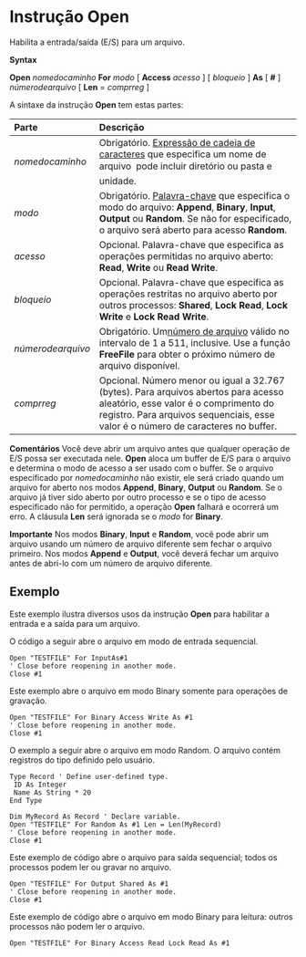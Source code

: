 
# Instrução Open

Habilita a entrada/saída (E/S) para um arquivo.

 **Syntax**

 **Open** _nomedocaminho_ **For** _modo_ [ **Access** _acesso_ ] [ _bloqueio_ ] **As** [ **#** ] _númerodearquivo_ [ **Len** = _comprreg_ ]

A sintaxe da instrução  **Open** tem estas partes:


|**Parte**|**Descrição**|
|:-----|:-----|
| _nomedocaminho_|Obrigatório. [Expressão de cadeia de caracteres](b8bdf64f-5920-1ae9-16d0-b26d09524a30.md) que especifica um nome de arquivo  pode incluir diretório ou pasta e unidade.|
| _modo_|Obrigatório. [Palavra-chave](b8bdf64f-5920-1ae9-16d0-b26d09524a30.md) que especifica o modo do arquivo: **Append**, **Binary**, **Input**, **Output** ou **Random**. Se não for especificado, o arquivo será aberto para acesso **Random**.|
| _acesso_|Opcional. Palavra-chave que especifica as operações permitidas no arquivo aberto:  **Read**, **Write** ou **Read Write**.|
| _bloqueio_|Opcional. Palavra-chave que especifica as operações restritas no arquivo aberto por outros processos:  **Shared**, **Lock Read**, **Lock Write** e **Lock Read Write**.|
| _númerodearquivo_|Obrigatório. Um[número de arquivo](b8bdf64f-5920-1ae9-16d0-b26d09524a30.md) válido no intervalo de 1 a 511, inclusive. Use a função **FreeFile** para obter o próximo número de arquivo disponível.|
| _comprreg_|Opcional. Número menor ou igual a 32.767 (bytes). Para arquivos abertos para acesso aleatório, esse valor é o comprimento do registro. Para arquivos sequenciais, esse valor é o número de caracteres no buffer.|
 **Comentários**
Você deve abrir um arquivo antes que qualquer operação de E/S possa ser executada nele.  **Open** aloca um buffer de E/S para o arquivo e determina o modo de acesso a ser usado com o buffer.
Se o arquivo especificado por  _nomedocaminho_ não existir, ele será criado quando um arquivo for aberto nos modos **Append**, **Binary**, **Output** ou **Random**.
Se o arquivo já tiver sido aberto por outro processo e se o tipo de acesso especificado não for permitido, a operação  **Open** falhará e ocorrerá um erro.
A cláusula  **Len** será ignorada se o _modo_ for **Binary**.


 **Importante**  Nos modos  **Binary**, **Input** e **Random**, você pode abrir um arquivo usando um número de arquivo diferente sem fechar o arquivo primeiro. Nos modos **Append** e **Output**, você deverá fechar um arquivo antes de abri-lo com um número de arquivo diferente.



## Exemplo

Este exemplo ilustra diversos usos da instrução  **Open** para habilitar a entrada e a saída para um arquivo.

O código a seguir abre o arquivo em modo de entrada sequencial.




```
Open "TESTFILE" For InputAs#1 
' Close before reopening in another mode. 
Close #1 

```

Este exemplo abre o arquivo em modo Binary somente para operações de gravação.




```
Open "TESTFILE" For Binary Access Write As #1 
' Close before reopening in another mode. 
Close #1 

```

O exemplo a seguir abre o arquivo em modo Random. O arquivo contém registros do tipo definido pelo usuário.




```
Type Record ' Define user-defined type. 
 ID As Integer 
 Name As String * 20 
End Type 
 
Dim MyRecord As Record ' Declare variable. 
Open "TESTFILE" For Random As #1 Len = Len(MyRecord) 
' Close before reopening in another mode. 
Close #1 

```

Este exemplo de código abre o arquivo para saída sequencial; todos os processos podem ler ou gravar no arquivo.




```
Open "TESTFILE" For Output Shared As #1 
' Close before reopening in another mode. 
Close #1 

```

Este exemplo de código abre o arquivo em modo Binary para leitura: outros processos não podem ler o arquivo.




```
Open "TESTFILE" For Binary Access Read Lock Read As #1 

```

